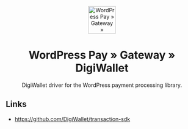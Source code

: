 <p align="center">
	<a href="https://www.wp-pay.org/">
		<img src="https://www.wp-pay.org/assets/pronamic-pay.svgo-min.svg" alt="WordPress Pay » Gateway » DigiWallet" width="72" height="72">
	</a>
</p>

<h1 align="center">WordPress Pay » Gateway » DigiWallet</h3>

<p align="center">
	DigiWallet driver for the WordPress payment processing library.
</p>

## Links

- https://github.com/DigiWallet/transaction-sdk
